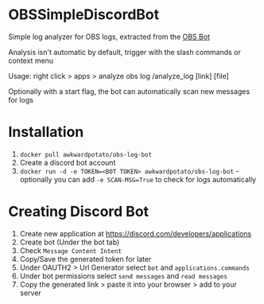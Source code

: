 # OBSSimpleDiscordBot

Simple log analyzer for OBS logs, extracted from the [OBS Bot](https://github.com/obsproject/obs-bot)

Analysis isn't automatic by default, trigger with the slash commands or context menu

Usage: 
right click > apps > analyze obs log 
/analyze_log [link] [file] 

Optionally with a start flag, the bot can automatically scan new messages for logs

# Installation
1. `docker pull awkwardpotato/obs-log-bot`
2. Create a discord bot account
3. `docker run -d -e TOKEN=<BOT TOKEN> awkwardpotato/obs-log-bot` - optionally you can add `-e SCAN-MSG=True` to check for logs automatically

# Creating Discord Bot
1. Create new application at https://discord.com/developers/applications
2. Create bot (Under the bot tab)
3. Check `Message Content Intent` 
4. Copy/Save the generated token for later
5. Under OAUTH2 > Url Generator select `bot` and `applications.commands`
6. Under bot permissions select `send messages` and `read messages`
7. Copy the generated link > paste it into your browser > add to your server
